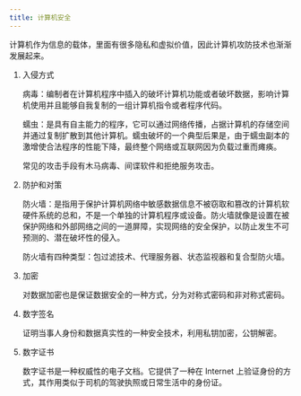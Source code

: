 ```yaml
---
title: 计算机安全
---
```


计算机作为信息的载体，里面有很多隐私和虚拟价值，因此计算机攻防技术也渐渐发展起来。

1. 入侵方式

   病毒：编制者在计算机程序中插入的破坏计算机功能或者破坏数据，影响计算机使用并且能够自我复制的一组计算机指令或者程序代码。

   蠕虫：是具有自主能力的程序，它可以通过网络传播，占据计算机的存储空间并通过复制扩散到其他计算机。蠕虫破坏的一个典型后果是，由于蠕虫副本的激增使合法程序的性能下降，最终整个网络或互联网因为负载过重而瘫痪。

   常见的攻击手段有木马病毒、间谍软件和拒绝服务攻击。

2. 防护和对策

   防火墙：是指用于保护计算机网络中敏感数据信息不被窃取和篡改的计算机软硬件系统的总和，不是一个单独的计算机程序或设备。防火墙就像是设置在被保护网络和外部网络之间的一道屏障，实现网络的安全保护，以防止发生不可预测的、潜在破坏性的侵入。 

   防火墙有四种类型：包过滤技术、代理服务器、状态监视器和复合型防火墙。

3. 加密

   对数据加密也是保证数据安全的一种方式，分为对称式密码和非对称式密码。

4. 数字签名

   证明当事人身份和数据真实性的一种安全技术，利用私钥加密，公钥解密。

5. 数字证书

   数字证书是一种权威性的电子文档。它提供了一种在 Internet 上验证身份的方式，其作用类似于司机的驾驶执照或日常生活中的身份证。